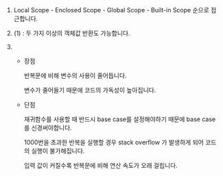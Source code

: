 1.  Local Scope - Enclosed Scope - Global Scope - Built-in Scope 순으로 접근합니다.



2. (1) : 두 가지 이상의 객체값 반환도 가능합니다.



3. - 장점

     반복문에 비해 변수의 사용이 줄어듭니다.

     변수가 줄어들기 때문에 코드의 가독성이 높아집니다.

   - 단점

     재귀함수를 사용할 때 반드시 base case를 설정해야하기 때문에 base case를 신경써야합니다.

     1000번을 초과한 반복을 실행할 경우 stack overflow 가 발생하게 되어 코드의 실행이 불가해집니다.

     입력 값이 커질수록 반복문에 비해 연산 속도가 오래 걸립니다.